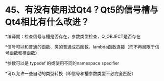 # 45、有没有使用过Qt4？Qt5的信号槽与Qt4相比有什么改进？

*编译期：检查信号与槽是否存在，参数类型检查，Q_OBJECT是否存在

*信号可以和普通的函数、类的普通成员函数、lambda函数连接（而不再局限于信号函数和槽函数）

*参数可以是 typedef 的或使用不同的namespace specifier

*可以允许一些自动的类型转换（即信号和槽参数类型不必完全匹配）